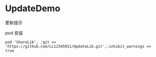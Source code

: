 # UpdateDemo
更新提示


pod 安装
```
pod 'ShareLib', :git => 'https://github.com/LL12345911/UpdateLib.git',:inhibit_warnings => true
```

